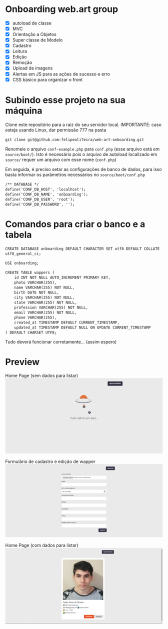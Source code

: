 # Onboarding web.art group

- [X] autoload de classe
- [X] MVC
- [X] Orientação a Objetos
- [X] Super classe de Modelo
- [X] Cadastro
- [X] Leitura
- [X] Edição
- [X] Remoção
- [X] Upload de imagens
- [X] Alertas em JS para as ações de sucesso e erro
- [X] CSS básico para organizar o front

# Subindo esse projeto na sua máquina

Clone este repositório para a raiz do seu servidor local.
IMPORTANTE: caso esteja usando Linux, dar permissão 777 na pasta
```
git clone git@github.com:felipeoli7eira/web-art-onboarding.git
```

Renomeie o arquivo ```conf-example.php``` para ```conf.php``` (esse arquivo está em ```source/boot/```). Isto é necessário pois o arquivo de autoload localizado em ```source/``` requer um arquivo com esse nome (```conf.php```)

Em seguida, é preciso setar as configurações de banco de dados, para isso basta informar os parâmetros necessários no ```source/boot/conf.php```

```
/** DATABASE */
define('CONF_DB_HOST', 'localhost');
define('CONF_DB_NAME', 'onboarding');
define('CONF_DB_USER', 'root');
define('CONF_DB_PASSWORD', '');
```

# Comandos para criar o banco e a tabela

```
CREATE DATABASE onboarding DEFAULT CHARACTER SET utf8 DEFAULT COLLATE utf8_general_ci;
```

```
USE onboarding;
```

```
CREATE TABLE wappers (
	id INT NOT NULL AUTO_INCREMENT PRIMARY KEY,
	photo VARCHAR(255),
	name VARCHAR(255) NOT NULL,
	birth DATE NOT NULL,
	city VARCHAR(255) NOT NULL,
	state VARCHAR(255) NOT NULL,
	profession VARCHAR(255) NOT NULL,
	email VARCHAR(255) NOT NULL,
	phone VARCHAR(255),
	created_at TIMESTAMP DEFAULT CURRENT_TIMESTAMP,
	updated_at TIMESTAMP DEFAULT NULL ON UPDATE CURRENT_TIMESTAMP
) DEFAULT CHARSET UTF8;
```

Tudo deverá funcionar corretamente... (assim espero)

# Preview

Home Page (sem dados para listar)
<img src="./preview/index.png" alt="home" />

Formulário de cadastro e edição de wapper
<img src="./preview/cadastro-edicao.png" alt="formulário" />

Home Page (com dados para listar)
<img src="./preview/exemplo-dados.png" alt="home (com dados)" />